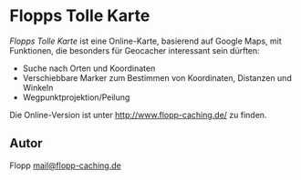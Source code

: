 Flopps Tolle Karte
==================

*Flopps Tolle Karte* ist eine Online-Karte, basierend auf Google Maps, mit Funktionen, die besonders für Geocacher interessant sein dürften:
*  Suche nach Orten und Koordinaten
*  Verschiebbare Marker zum Bestimmen von Koordinaten, Distanzen und Winkeln
*  Wegpunktprojektion/Peilung

Die Online-Version ist unter http://www.flopp-caching.de/ zu finden.

Autor
-----
Flopp <mail@flopp-caching.de>

